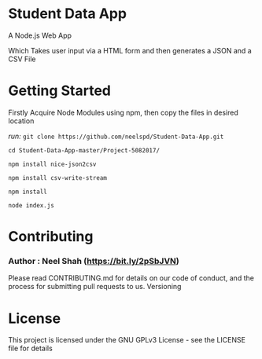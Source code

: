 # Student Data App
A Node.js Web App

Which Takes user input via a HTML form and then generates a JSON and a CSV File

# Getting Started
Firstly Acquire Node Modules using npm, then copy the files in desired location

*run:*
`git clone https://github.com/neelspd/Student-Data-App.git`

`cd Student-Data-App-master/Project-5082017/`

`npm install nice-json2csv`

`npm install csv-write-stream`

`npm install`

`node index.js`
 

# Contributing
### Author : Neel Shah (https://bit.ly/2pSbJVN)
Please read CONTRIBUTING.md for details on our code of conduct, and the process for submitting pull requests to us.
Versioning

# License

This project is licensed under the GNU GPLv3 License - see the LICENSE file for details

